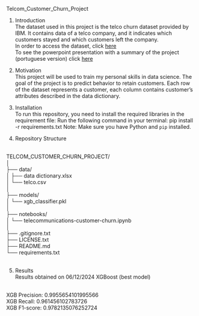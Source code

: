Telcom_Customer_Churn_Project

1. Introduction <br>
The dataset used in this project is the telco churn dataset provided by IBM. It contains data of a telco company, and it indicates which customers stayed and which customers left the company. <br>
In order to access the dataset, click [here](https://www.kaggle.com/datasets/alfathterry/telco-customer-churn-11-1-3) <br>
To see the powerpoint presentation with a summary of the project (portuguese version) click [here](https://docs.google.com/presentation/d/1S0CNIRiIPJXK8wiu8_u-3eWVFtPsVwH06FK89qBOKMc/edit?usp=sharing)

2. Motivation <br>
This project will be used to train my personal skills in data science. The goal of the project is to predict behavior to retain customers. Each row of the dataset represents a customer, each column contains customer’s attributes described in the data dictionary. 

3. Installation <br>
To run this repository, you need to install the required libraries in the requirement file:
Run the following command in your terminal:
pip install -r requirements.txt
Note: Make sure you have Python and `pip` installed. <br>

4. Repository Structure

<br>
TELCOM_CUSTOMER_CHURN_PROJECT/ <br>
│<br>
├── data/<br>
│   ├── data dictionary.xlsx <br>
│   └── telco.csv <br>
│<br>
├── models/ <br>
│   └── xgb_classifier.pkl <br>
│<br>
├── notebooks/ <br>
│   └── telecommunications-customer-churn.ipynb <br>
│ <br>
├── .gitignore.txt <br>
├── LICENSE.txt <br>
├── README.md <br>
└── requirements.txt <br>
<br>

5. Results <br>
Results obtained on 06/12/2024
XGBoost (best model)
<br>
XGB Precision: 0.9955654101995566
<br>
XGB Recall: 0.961456102783726
<br>
XGB F1-score: 0.9782135076252724 <br>



